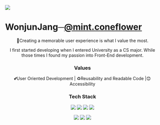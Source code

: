 <img src="https://capsule-render.vercel.app/api?type=waving&color=auto&height=300&section=header&text=Welcome%20Everyone&fontSize=90" />

 <h1>WonjunJang─<a href="https://www.instagram.com/mint.coneflower/">@mint.coneflower</a></h1>
<p align="center">👋Creating a memorable user experience is what I value the most. </p>
<p align="center">I first started developing when I entered University as a CS major. While those times I found my passion into Front-End development.</p>

<h3 align="center">Values</h3>
<p align="center">💕User Oriented Development | ♻️Reusability and Readable Code |😊 Accessibility</p>

<h3 align="center">Tech Stack</h3>
<p align="center">
 <img src="http://img.shields.io/badge/JavaScript-ffb13b?style=flat-square&logo=javascript&logoColor=white" />
 <img src="http://img.shields.io/badge/TypeScript-3178C6?style=flat-square&logo=TypeScript&logoColor=white" />
 <img src="http://img.shields.io/badge/Sass-CC6699?style=flat-square&logo=sass&logoColor=white" />
 <img src="http://img.shields.io/badge/React-61DAFB?style=flat-square&logo=react&logoColor=white" />
</p>
<p align="center">
 <img src="http://img.shields.io/badge/Python-3766AB?style=flat-square&logo=Python&logoColor=white" />
 <img src="http://img.shields.io/badge/Django-092E20?style=flat-square&logo=django&logoColor=white" />
 <img src="http://img.shields.io/badge/C++-00599C?style=flat-square&logo=C%2B%2B&logoColor=white" />
</p>
